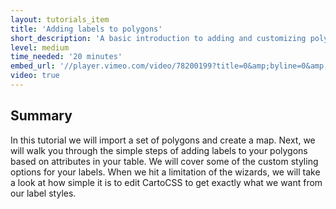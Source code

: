 ```yaml
---
layout: tutorials_item
title: 'Adding labels to polygons'
short_description: 'A basic introduction to adding and customizing polygon labels on your maps.'
level: medium
time_needed: '20 minutes'
embed_url: '//player.vimeo.com/video/78200199?title=0&amp;byline=0&amp;portrait=0'
video: true
---
```


## Summary

In this tutorial we will import a set of polygons and create a map. Next, we will walk you through the simple steps of adding labels to your polygons based on attributes in your table. We will cover some of the custom styling options for your labels. When we hit a limitation of the wizards, we will take a look at how simple it is to edit CartoCSS to get exactly what we want from our label styles.

